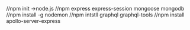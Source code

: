 //npm init ->node.js
//npm express express-session mongoose mongodb
//npm install -g nodemon
//npm intstll graphql graphql-tools
//npm install apollo-server-express